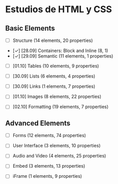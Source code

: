 # Estudios de HTML y CSS


## Basic Elements
- [ ] Structure (14 elements, 20 properties)
- [✓] [28.09] Containers: Block and Inline (8, 1)
- [✓] [29.09] Semantic (11 elements, 1 properties)
- [ ] [01.10] Tables (10 elements, 9 properties)
- [ ] [30.09] Lists (6 elements, 4 properties)
- [ ] [30.09] Links (1 elements, 7 properties)
- [ ] [01.10] Images (8 elements, 22 properties)
- [ ] [02.10] Formatting (19 elements, 7 properties)


## Advanced Elements
- [ ] Forms (12 elements, 74 properties)
- [ ] User Interface (3 elements, 10 properties)
- [ ] Audio and Video (4 elements, 25 properties)
- [ ] Embed (3 elements, 13 properties)
- [ ] iFrame (1 elements, 9 properties)









